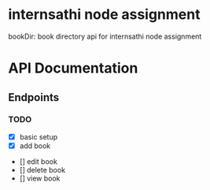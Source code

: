 # internsathi node assignment

bookDir: book directory api for internsathi node assignment

# API Documentation

## Endpoints

### TODO

- [x] basic setup
- [x] add book
- [] edit book
- [] delete book
- [] view book
